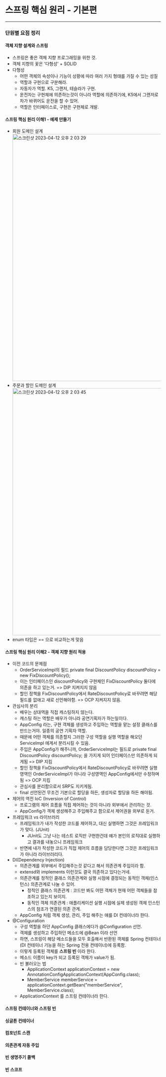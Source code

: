 # 스프링 핵심 원리 - 기본편
-------------
### 단원별 요점 정리

#### 객체 지향 설계와 스프링
- 스프링은 좋은 객체 지향 프로그래밍을 위한 것.
- 객체 지향의 꽃은 '다형성' + SOLID
- 다형성
  - 어떤 객체의 속성이나 기능이 상황에 따라 여러 가지 형태를 가질 수 있는 성질
  - 역할과 구현으로 구분해라.
  - 자동자가 역할. K5, 그랜저, 테슬라가 구현.
  - 운전자는 구현체에 의존하는것이 아니라 역할에 의존하기에, K5에서 그랜저로 차가 바뀌어도 운전을 할 수 있어.
  - 역할은 인터페이스로, 구현은 구현체로 개발.


#### 스프링 핵심 원리 이해1 - 예제 만들기
- 회원 도메인 설계 <br> <img width="800" alt="스크린샷 2023-04-12 오후 2 03 29" src="https://user-images.githubusercontent.com/93418349/231354927-75869b32-5272-4f3b-bf84-9badfa09dcc9.png">
- 주문과 할인 도메인 설계 <br> <img width="800" alt="스크린샷 2023-04-12 오후 2 03 45" src="https://user-images.githubusercontent.com/93418349/231354933-93a3a768-3229-408d-80bc-dc5067ff5c5f.png">
- enum 타입은 == 으로 비교하는게 맞음


#### 스프링 핵심 원리 이해2 - 객체 지향 원리 적용
- 이전 코드의 문제점
  - OrderServiceImpl의 필드 private final DiscountPolicy discountPolicy = new FixDiscountPolicy(); 
  - 이는 인터페이스인 discountPolicy와 구현체인 FixDiscountPolicy 둘다에 의존을 하고 있는거. => DIP 지켜지지 않음
  - 할인 정책을 FixDiscountPolicy에서 RateDiscountPolicy로 바꾸려면 해당 필드를 없애고 새로 선언해야함. => OCP 지켜지지 않음.
- 관심사의 분리
  - 배우는 상대역을 직접 캐스팅하지 않는다.
  - 캐스팅 하는 역할은 배우가 아니라 공연기획자가 하는일이다.
  - AppConfig 라는, 구현 객체를 생성하고 주입하는 역할을 맡는 설정 클래스를 만드는거야. 일종의 공연 기획자 역할.
  - 때문에 어떤 객체를 의존할지 그러한 구성 역할을 실행 역할을 해오던 ServiceImpl 에게서 분리시킬 수 있음.
  - 주입은 AppConfig가 해주니까, OrderServiceImpl는 필드로 private final DiscountPolicy discountPolicy; 을 가지게 되어 인터페이스만 의존하게 되게됨 => DIP 지킴
  - 할인 정책을 FixDiscountPolicy에서 RateDiscountPolicy로 바꾸려면 실행영역인 OrderServiceImpl가 아니라 구성영역인 AppConfig에서만 수정하며 됨 => OCP 지킴
  - 관심사를 분리함으로서 SRP도 지키게됨.
  - final 선언된건 무조건 기본으로 할당을 하든, 생성자로 할당을 하든 해야됨.
- 제어의 역전 IoC (Inversion of Control)
  -  프로그램의 제어 흐름을 직접 제어하는 것이 아니라 외부에서 관리하는 것. 
  -  AppConfig가 객체 생성해주고 주입해주고 함으로서 제어권을 외부로 둔거.
- 프레임워크 vs 라이브러리
  - 프레임워크가 내가 작성한 코드를 제어하고, 대신 실행하면 그것은 프레임워크가 맞다. (JUnit)
    - JUnit도 그냥 나는 테스트 로직만 구현한건데 얘가 본인의 로직대로 실행하고 결과를 내놓으니 프레임워크
  - 반면에 내가 작성한 코드가 직접 제어의 흐름을 담당한다면 그것은 프레임워크가 아니라 라이브러리다.
- DI(Dependency Injection)
  - 의존관계를 외부에서 주입해주는것 같다고 해서 의존관계 주입이라 함.
  - extensd와 implements 이런것도 결국 의존하고 있다는거네.
  - 의존관계를 정적인 클래스 의존관계와 실행 시점에 결정되는 동적인 객체(인스턴스) 의존관계로 나눌 수 있어.
    - 정적인 클래스 의존관계 : 코드만 봐도 어떤 객체가 현재 어떤 객체들을 참조하고 있는지 보이지.
    - 동적인 객체 의존관계 : 애플리케이션 실행 시점에 실제 생성된 객체 인스턴스의 참조가 연결된 의존 관계.
  - AppConfig 처럼 객체 생성, 관리, 주입 해주는 애를 DI 컨테이너라 한다.
- @Configuration
  - 구성 역할을 하던 AppConfig 클래스에다가 @Configuration 선언.
  - 객체를 생성하고 주입하던 메소드에 @Bean 이라 선언
  - 하면, 스프링이 해당 메소드들을 모두 호출해서 반환된 객체를 Spring 컨테이너(DI 컨테이너 기능을 하는 Spring 전용 컨테이너)에 등록함.
  - 이렇게 등록된 객체를 **스프링 빈** 이라 한다.
  - 메소드 이름이 key가 되고 등록된 객체가 value가 됨.
  - 빈 불러오는 법
    - ApplicationContext applicationContext = new AnnotationConfigApplicationContext(AppConfig.class);
    - MemberService memberService = applicationContext.getBean("memberService", MemberService.class);
  -  ApplicationContext 를 스프링 컨테이너라 한다.


#### 스프링 컨테이너와 스프링 빈
#### 싱글톤 컨테이너
#### 컴포넌트 스캔
#### 의존관계 자동 주입
#### 빈 생명주기 콜백
#### 빈 스코프
